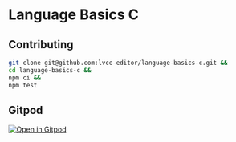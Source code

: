 # Language Basics C

## Contributing

```sh
git clone git@github.com:lvce-editor/language-basics-c.git &&
cd language-basics-c &&
npm ci &&
npm test
```

## Gitpod

[![Open in Gitpod](https://gitpod.io/button/open-in-gitpod.svg)](https://gitpod.io/#https://github.com/lvce-editor/language-basics-c)
